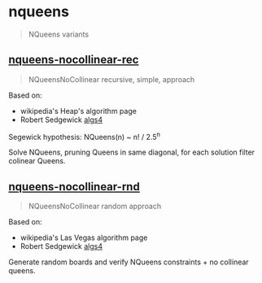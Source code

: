 # nqueens

> NQueens variants 

## [nqueens-nocollinear-rec](nqueens-nocollinear-rec)

> NQueensNoCollinear recursive, simple, approach 

Based on:

- wikipedia's Heap's algorithm page
- Robert Sedgewick [algs4](https://algs4.cs.princeton.edu/home/)

Segewick hypothesis: NQueens(n) ~ n! / 2.5<sup>n</sup>

Solve NQueens, pruning Queens in same diagonal, for each solution filter colinear Queens. 

## [nqueens-nocollinear-rnd](nqueens-nocollinear-rnd)

> NQueensNoCollinear random  approach 

Based on:

- wikipedia's Las Vegas algorithm page
- Robert Sedgewick [algs4](https://algs4.cs.princeton.edu/home/)

Generate random boards and verify NQueens constraints + no collinear queens. 